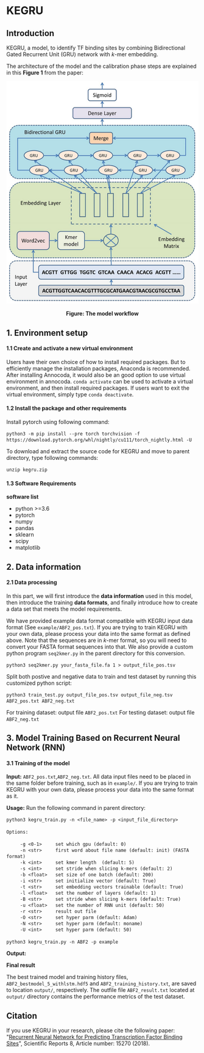 # KEGRU
## Introduction
KEGRU, a model, to identify TF binding sites by combining Bidirectional Gated Recurrent Unit (GRU) network with *k*-mer embedding.

The architecture of the model and the calibration phase steps are explained in this **Figure 1** from the paper:

<p align="center">
<img src="kegru.jpg">
</p>
<p align="center"><b>Figure: The model workflow</b></p>

## 1. Environment setup

#### 1.1 Create and activate a new virtual environment

Users have their own choice of how to install required packages. But to efficiently manage the installation packages, Anaconda is recommended. After installing Annocoda, it would also be an good option to use virtual environment in annocoda. `conda activate` can be used to activate a virtual environment, and then install required packages. If users want to exit the virtual environment, simply type `conda deactivate`. 

#### 1.2 Install the package and other requirements

Install pytorch using following command:

```
python3 -m pip install --pre torch torchvision -f https://download.pytorch.org/whl/nightly/cu111/torch_nightly.html -U
```

To download and extract the source code for KEGRU and move to parent directory, type following commands:

```
unzip kegru.zip
```

#### 1.3 Software Requirements

**software list**
- python >=3.6
- pytorch
- numpy 
- pandas
- sklearn
- scipy 
- matplotlib

## 2. Data information

#### 2.1 Data processing
In this part, we will first introduce the **data information** used in this model, then introduce the training **data formats**, and finally introduce how to create a data set that meets the model requirements.

We have provided example data format compatible with KEGRU input data format (See `example/ABF2_pos.txt`). If you are trying to train KEGRU with your own data, please process your data into the same format as defined above. Note that the sequences are in *k*-mer format, so you will need to convert your FASTA format sequences into that. We also provide a custom python program `seq2kmer.py` in the parent directory for this conversion.

```
python3 seq2kmer.py your_fasta_file.fa 1 > output_file_pos.tsv 

```
Split both postive and negative data to train and test dataset by running this customized python script:

```
python3 train_test.py output_file_pos.tsv output_file_neg.tsv ABF2_pos.txt ABF2_neg.txt
```
For training dataset: output file `ABF2_pos.txt`
For testing dataset: output file `ABF2_neg.txt`
## 3. Model Training Based on Recurrent Neural Network (RNN)

#### 3.1 Training of the model
**Input:** `ABF2_pos.txt`,`ABF2_neg.txt`. 
All data input files need to be placed in the same folder before training, such as in `example/`. If you are trying to train KEGRU with your own data, please process your data into the same format as it.

**Usage:**
Run the following command in parent directory:

``` 
python3 kegru_train.py -n <file_name> -p <input_file_directory>

Options:

     -g <0-1>     set which gpu (default: 0)
     -n <str>     first word about file name (default: init) (FASTA format)
     -k <int>     set kmer length  (default: 5)
     -s <int>     set stride when slicing k-mers (default: 2)
     -b <float>   set size of one batch (default: 200)
     -i <str>     set initialize vector (default: True)
     -t <str>     set embedding vectors trainable (default: True)
     -l <float>   set the number of layers (default: 1)
     -B <str>     set stride when slicing k-mers (default: True)
     -u <float>   set the number of RNN unit (default: 50)
     -r <str>     result out file
     -O <str>     set hyper parm (default: Adam)
     -N <str>     set hyper parm (default: moname)
     -U <int>     set hyper parm (default: 50)

python3 kegru_train.py -n ABF2 -p example     
```
**Output:** 

**Final result** 

The best trained model and training history files, `ABF2_bestmodel_5_withlstm.hdf5` and `ABF2_training_history.txt`, are saved to location `output/`, respectively. 
The outfile file `ABF2_result.txt` located at `output/` directory contains the performance metrics of the test dataset.

## Citation

If you use KEGRU in your research, please cite the following paper:</br>
"[Recurrent Neural Network for Predicting Transcription Factor Binding Sites](https://www.nature.com/articles/s41598-018-33321-1)",
Scientific Reports 8, Article number: 15270 (2018).</br>
